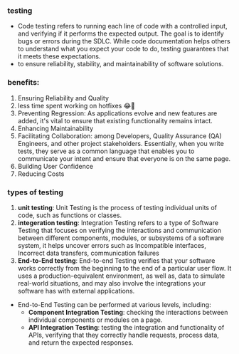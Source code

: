 ### testing
-  Code testing refers to running each line of code with a controlled input, and verifying if it performs the expected output. The goal is to identify bugs or errors during the SDLC. While code documentation helps others to understand what you expect your code to do, testing guarantees that it meets these expectations.
- to ensure reliability, stability, and maintainability of software solutions.

### benefits:
1. Ensuring Reliability and Quality
2. less time spent working on hotfixes 😂💚
3. Preventing Regression: As applications evolve and new features are added, it's vital to ensure that existing functionality remains intact.
4. Enhancing Maintainability
5. Facilitating Collaboration: among Developers, Quality Assurance (QA) Engineers, and other project stakeholders. Essentially, when you write tests, they serve as a common language that enables you to communicate your intent and ensure that everyone is on the same page. 
6. Building User Confidence
7. Reducing Costs

### types of testing
1. **unit testing**: Unit Testing is the process of testing individual units of code, such as functions or classes.
2. **integeration testing**: Integration Testing refers to a type of Software Testing that focuses on verifying the interactions and communication between different components, modules, or subsystems of a software system, it helps uncover errors such as Incompatible interfaces, Incorrect data transfers, communication failures
3. **End-to-End testing**: End-to-end Testing verifies that your software works correctly from the beginning to the end of a particular user flow. It uses a production-equivalent environment, as well as, data to simulate real-world situations, and may also involve the integrations your software has with external applications.
- End-to-End Testing can be performed at various levels, including:
    - **Component Integration Testing**: checking the interactions between individual components or modules on a page.
    - **API Integration Testing**: testing the integration and functionality of APIs, verifying that they correctly handle requests, process data, and return the expected responses.


